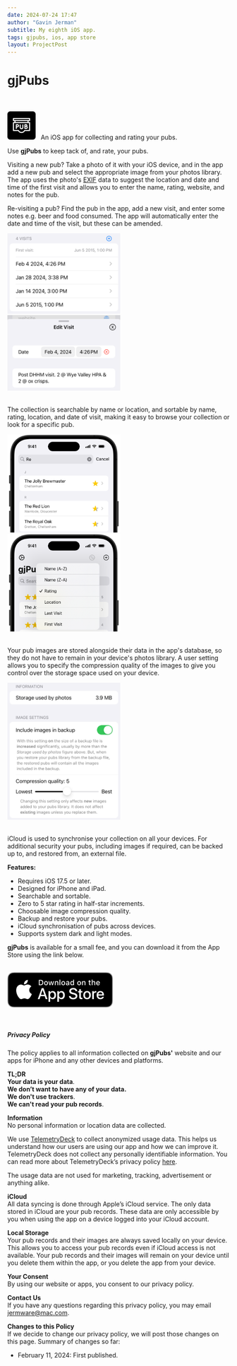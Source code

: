 ```yaml
---
date: 2024-07-24 17:47
author: "Gavin Jerman"
subtitle: My eighth iOS app.
tags: gjpubs, ios, app store
layout: ProjectPost
---
```


# gjPubs

<br><br>
<img width="64" height="64" src="/images/gjPubs/gjPubs-icon.png">
&nbsp;&nbsp;An iOS app for collecting and rating your pubs.

Use **gjPubs** to keep tack of, and rate, your pubs.

Visiting a new pub? Take a photo of it with your iOS device, and in the app add a new pub and select the appropriate image from your photos library. The app uses the photo's [EXIF](https://en.wikipedia.org/wiki/Exif) data to suggest the location and date and time of the first visit and allows you to enter the name, rating, website, and notes for the pub.

Re-visiting a pub? Find the pub in the app, add a new visit, and enter some notes e.g. beer and food consumed. The app will automatically enter the date and time of the visit, but these can be amended.  

<img src="/images/gjPubs/0-multiple-visits.png" alt="multiple visits" width="256">
&nbsp;
<img src="/images/gjPubs/1-visit-details.png" alt="visit details" width="256">
<br><br>

The collection is searchable by name or location, and sortable by name, rating, location, and date of visit, making it easy to browse your collection or look for a specific pub.  

<img src="/images/gjPubs/2-search-text.png" alt="search text" width="256">
&nbsp;
<img src="/images/gjPubs/3-sort-options.png" alt="sort options" width="256">
<br><br>

Your pub images are stored alongside their data in the app's database, so they do not have to remain in your device's photos library. A user setting allows you to specify the compression quality of the images to give you control over the storage space used on your device.  

<img src="/images/gjPubs/4-image-settings.png" alt="image settings" width="256">
<br><br>

iCloud is used to synchronise your collection on all your devices. For additional security your pubs, including images if required, can be backed up to, and restored from, an external file.

**Features:**
- Requires iOS 17.5 or later.
- Designed for iPhone and iPad.
- Searchable and sortable.
- Zero to 5 star rating in half-star increments.
- Choosable image compression quality.
- Backup and restore your pubs.
- iCloud synchronisation of pubs across devices.
- Supports system dark and light modes.

**gjPubs** is available for a small fee, and you can download it from the App Store using the link below.
<br><br>

[![download](/images/Download_on_the_App_Store_Badge_US-UK_RGB_blk_092917.svg)](https://apps.apple.com/app/gjpubs/id6475642254?platform=iphone)

<br><h5 id="privacy">Privacy Policy</h5>

The policy applies to all information collected on **gjPubs'** website and our apps for iPhone and any other devices and platforms.

**TL;DR**  
**Your data is your data**.  
**We don’t want to have any of your data.**  
**We don't use trackers**.  
**We can't read your pub records**.  

**Information**  
No personal information or location data are collected.

We use [TelemetryDeck](https://telemetrydeck.com) to collect anonymized usage data. This helps us understand how our users are using our app and how we can improve it. TelemetryDeck does not collect any personally identifiable information. You can read more about TelemetryDeck’s privacy policy [here](https://telemetrydeck.com/privacy).

The usage data are not used for marketing, tracking, advertisement or anything alike.

**iCloud**  
All data syncing is done through Apple’s iCloud service. The only data stored in iCloud are your pub records. These data are only accessible by you when using the app on a device logged into your iCloud account.

**Local Storage**  
Your pub records and their images are always saved locally on your device. This allows you to access your pub records even if iCloud access is not available. Your pub records and their images will remain on your device until you delete them within the app, or you delete the app from your device.

**Your Consent**  
By using our website or apps, you consent to our privacy policy.

**Contact Us**  
If you have any questions regarding this privacy policy, you may email [jermware@mac.com](mailto:jermware@mac.com).

**Changes to this Policy**  
If we decide to change our privacy policy, we will post those changes on this page. Summary of changes so far:

- February 11, 2024: First published.
